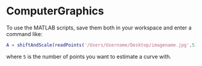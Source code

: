 # ComputerGraphics


To use the MATLAB scripts, save them both in your workspace and enter a command like:  
```MATLAB
A = shiftAndScale(readPoints('/Users/Username/Desktop/imagename.jpg',5))  
```
where ```5``` is the number of points you want to estimate a curve with.  


